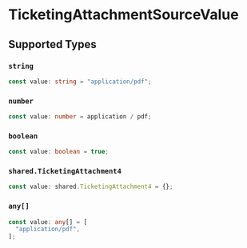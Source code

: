 # TicketingAttachmentSourceValue


## Supported Types

### `string`

```typescript
const value: string = "application/pdf";
```

### `number`

```typescript
const value: number = application / pdf;
```

### `boolean`

```typescript
const value: boolean = true;
```

### `shared.TicketingAttachment4`

```typescript
const value: shared.TicketingAttachment4 = {};
```

### `any[]`

```typescript
const value: any[] = [
  "application/pdf",
];
```


